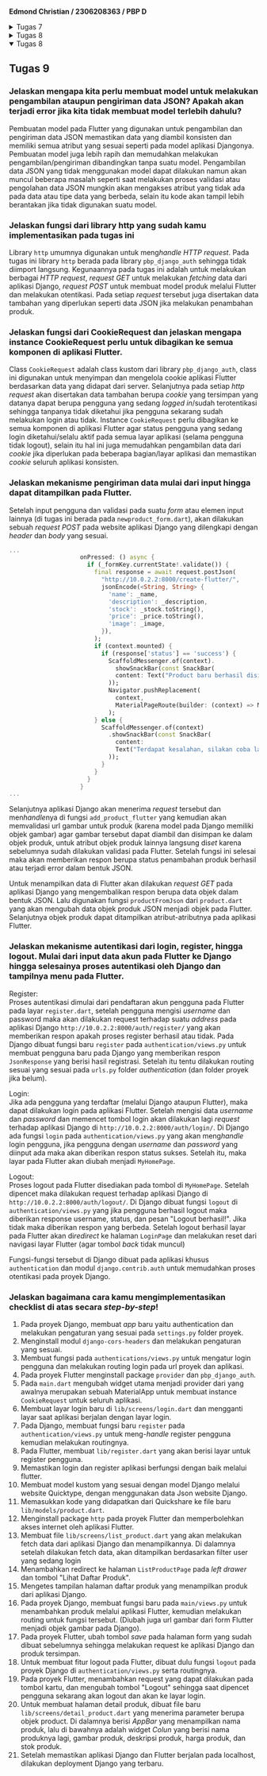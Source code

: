 **Edmond Christian / 2306208363 / PBP D**


<Details>
<Summary>Tugas 7</Summary>

## Tugas 7

### Jelaskan apa yang dimaksud dengan *stateless widget dan stateful widget*, dan jelaskan perbedaan dari keduanya.
*Stateless widget* pada Flutter adalah *class* widget yang bersifat statik atau setelah dibuat maka komponen-komponennya tidak dapat berubah lagi. Jika ingin "mengubah" *stateless widget* maka perlu dilakukan dari luar objeknya dan biasanya dilakukan dengan membuat ulang widget tersebut dengan nilai atribut yang berbeda. Sementara itu *stateful widget* adalah *class* widget yang setelah dibuat, komponennya tetap dapat mengalami perubahan seperti teksnya berubah, warnanya berubah dan lain-lainnya. Perubahan dari *stateful widget* dapat dilakukan oleh objeknya sendiri, karena widget jenis ini memiliki *state* yang akan menyimpan keadaannya saat itu, saat *state*nya berubah maka ia akan membuat ulang dirinya dengan atribut yang berbeda. Karena sifat *mutable* dari *stateful widget*, widget ini lebih dinamis walaupun memiliki performa yang lebih buruk dari *stateless widget*.

### Sebutkan *widget* apa saja yang kamu gunakan pada proyek ini dan jelaskan fungsinya.
Widget yang digunakan di proyek ini dapat dibagi 2, yang merupakan widget bawaan Flutter dan widget yang dibuat sendiri pada file-file projek.
Widget buatan:
- MyApp, berfungsi sebagai widget utama untuk menyimpan widget-widget lainnya pada aplikasi.
- MyHomePage, berfungsi sebagai widget untuk halaman *home* aplikasi.
- InfoCard, widget yang digunakan untuk menampilkan teks-teks informasi pada projek ini.
- ItemCard, widget untuk menampilkan tombol-tombol yang saat ini hanya menampilkan *snackbar* yang datanya berasal dari objek ItemHomepage.
  Semua widget yang custom merupakan *stateless widget*
  Widget bawaan dari Flutter:
- MaterialApp, berfungsi sebagai kontainer teratas pada aplikasi dan untuk mengatur strukturnya.
- Scaffold, berfungsi untuk memberikan struktur dasar halaman dengan AppBar dan isi/*body*.
- AppBar, berfungsi untuk menampilkan teks nama aplikasi pada atas halaman.
- Text, berfungsi untuk menampilkan data tertentu dalam bentuk teks.
- Padding, berfungsi untuk memberikan jarak antar widget di aplikasi.
- Column, berfungsi untuk mengatur layout widget secara vertikal.
- Row, berfungsi untuk mengatur layout widget secara horizontal.
- SizedBox, (pada proyek) berfungsi untuk memberikan ruang kosong/spasi vertikal.
- Center, berfungsi untuk memberikan layout widget yang ditempatkan di tengah-tengah secara vertikal ataupun horizontal.
- Gridview, berfungsi untuk memberikan layout widget dalam bentuk grid.
- Container, berfungsi sebagai kontainer untuk widget-widget lainnya.
- MediaQuery, berfungsi untuk mengetahui layar perangkat yang digunakan.
- ScaffoldMessenger, berfungsi untuk menampilkan snackbar.
- Snackbar, berfungsi untuk memunculkan pesan/respons jika suatu tombol dipencet.

### Apa fungsi dari `setState()`? Jelaskan variabel apa saja yang dapat terdampak dengan fungsi tersebut.
Fungsi `setState()` fungsi dari *stateful widget* yang dipanggil jika *state* widget tersebut mengalami perubahan, setelah fungsi ini dipanggil maka akan dibuat *request* untuk membuat ulang widgetnya dengan atribut yang berbeda. Variabel yang terdampak adalah variabel *mutable* yang berada pada fungsi `setState()` tersebut dan variabel pada metode `build()`nya yang berubah yang berkaitan dengan *state* widget.

### Jelaskan perbedaan antara `const` dan `final`.
`const` dan `final` adalah variabel yang setelah nilainya diinisialisasi tidak dapat diubah (*immutable*). Perbedaan yang utama adalah kapan nilainya diinisialisasi, variabel `final` nilainya diinisialisasi saat diakses pertama kali saat *runtime* aplikasi, sementara variabel `const` nilainya diinisialisasi saat *compile* aplikasi. Akibatnya terdapat perbedaan kegunaan di antara keduanya, `const` digunakan untuk variabel yang nilainya diketahui saat compile dan akan selalu sama misalnya teks judul dan nama tombol, sementara `final` digunakan untuk variabel yang nilainya tidak konstan untuk setiap kali *runtime* aplikasi, misalnya waktu saat aplikasi dimulai atau nilai dari suatu fungsi lain saat *runtime*.
### Jelaskan bagaimana cara kamu mengimplementasi *checklist-checklist* di atas.

1. Membuat repositori baru di GitHub
2. Pada lokal melakukan `git init` pada suatu folder baru
3. Membuat projek Flutter baru "the_eh_toko_mobile" dengan menggunakan `flutter create the_eh_toko_mobile`
4. Menjalankan aplikasi awal dengan `flutter run` untuk memastikan projek berhasil dibuat.
5. Membuat file `lib/menu.dart`, menambahkan import dari `package:flutter/material.dart`, memindahkan class MyHomePage dan _MyHomePageState dari `main.dart`, dan melakukan import dari `menu.dart` ke `main.dart`.
6. Mengubah warna tema dari aplikasi, mengubah widget halaman menu menjadi stateless dengan mengubah `main.dart` dan `menu.dart`.
7. Membuat widget card untuk menampilkan nama, npm, dan kelas dengan membuat class `Infocard`.
8. Membuat widget card sebagai tombol dengan membuat class `ItemCard`.
9. Menambahkan widget-widget yang sudah dibuat ke dalam class `MyHomepage` untuk ditampilkan.
10. Untuk menampilkan warna-warna yang berbeda untuk button, menambahkan parameter baru pada ItemHomePage yang akan dijadikan warna dari tombol tersebut.

```Dart
class ItemHomepage {
  final String name;
  final IconData icon;
  final Color buttonColor;
  ItemHomepage(this.name, this.icon, this.buttonColor);
}
```

11. Selanjutnya mengganti warna dari tombol yang secara default merupakan warna dari tema aplikasi. (`item` merupakan objek `ItemHomepage` yang telah dibuat sebelumnya).

```Dart
class ItemCard extends StatelessWidget {
  @override
  Widget build(BuildContext context) {
    return Material(
            color: item.buttonColor,
            ...
    )
  }
}
```

</Details>

<Details>
<Summary>Tugas 8</Summary>

## Tugas 8

### Apa kegunaan `const` di Flutter? Jelaskan apa keuntungan ketika menggunakan `const` pada kode Flutter. Kapan sebaiknya kita menggunakan `const`, dan kapan sebaiknya tidak digunakan?
`const` digunakan untuk menandakan sebuah variabel agar nilainya tidak dapat diubah setelah diinisialisasikan (*immutable*), di mana nilainya sudah diketahui saat dilakukan *compile*.  Keuntungannya adalah untuk membuat variabel yang *immutable* dan lebih efisien/optimal jika dibandingkan dengan `final` (yang juga digunakan untuk membuat variabel *immutable*) karena Flutter dapat mengoptimisasi nilai dari `const` yang tidak akan berubah selama *runtime*. `const` sebaiknya digunakan untuk menentukan nilai suatu variabel yang sudah diketahui saat di*compile*, seperti nilai dari widget *stateless* ataupun variabel yang nilainya tidak akan berubah. Sementara `const` sebaiknya tidak digunakan untuk variabel yang nilainya tidak diketahui saat aplikasi di*compile* atau dapat berubah saat *runtime* aplikasi, misalkan waktu saat aplikasi dibuka, data dari sebuah API, atau variabel yang nilainya bergantung dari suatu input.

### Jelaskan dan bandingkan penggunaan *Column* dan *Row* pada Flutter. Berikan contoh implementasi dari masing-masing layout widget ini!
`Column` dan `Row` merupakan widget yang berfungsi untuk mengatur layout tampilan widget lainnya, `Column` akan menempatkan "children"nya atau widget anaknya secara vertikal/ke atas-bawah pada satu kolom, sementara `Row` akan menampilkannya secara horizontal/ke samping pada satu baris.

Contoh implementasi `Column` yang akan menampilkan 2 `TextFormField` yang disusun secara vertikal.
```dart
Column(
            crossAxisAlignment: CrossAxisAlignment.start,
            children: [
              Padding(
                padding: const EdgeInsets.all(8.0),
                child: TextFormField(...),
                ...
              ),
              Padding(
                padding: const EdgeInsets.all(8.0),
                child: TextFormField(...),
                ...
              ),
            ],
          )
```

Contoh implementasi `Row` yang digunakan pada tugas, yang menampilkan 3 *infocard* yang disusun secara horizontal.
```dart
Row(
  mainAxisAlignment: MainAxisAlignment.spaceEvenly,
  children: [
    InfoCard(title: 'NPM', content: npm),
    InfoCard(title: 'Name', content: name),
    InfoCard(title: 'Class', content: className),
  ],
),
```


### Sebutkan apa saja elemen input yang kamu gunakan pada halaman *form* yang kamu buat pada tugas kali ini. Apakah terdapat elemen input Flutter lain yang tidak kamu gunakan pada tugas ini? Jelaskan!
Elemen input yang digunakan pada halaman *form* yang dibuat adalah `TextFormField`, gunanya untuk memasukan/input teks pada halaman formulir, yang jika ingin datanya berupa angka saja atau memiliki syarat lainnya maka dilakukan pada validasi isinya. Selain itu ada juga widget lain yang merupakan elemen input yang tidak digunakan, yaitu:
- `Checkbox`, untuk menginput pilihan *true*/*false*.
- `Radio`, untuk menginput 1 pilihan dari berbagai pilihan. 
- `Switch`, untuk mengaktifkan/menonaktifkan suatu pengaturan ataupun status.
- `Slider`, untuk menginput sebuah nilai angka pada suatu interval.
- `DropdownButtonFormField`, untuk memilih suatu nilai yang sudah ditentukan dari sebuah *dropdown* menu.
- `DatePicker`, untuk menginput suatu tanggal pada tampilan kalender.
- `TimePicker`, untuk menginput suatu waktu pada tampilan jam.

### Bagaimana cara kamu mengatur tema (theme) dalam aplikasi Flutter agar aplikasi yang dibuat konsisten? Apakah kamu mengimplementasikan tema pada aplikasi yang kamu buat?
Cara saya mengatur tema dalam aplikasi Flutter agar konsisten adalah melalui `theme` pada widget `myApp` di`main.dart`. `theme` berisi data tema yang dapat saya atur seperti warna utama/primer, warna sekunder, tipografi, dan pengaturan mengenai *style* yang lainnya. Untuk sekarang tema yang baru saya implementasikan hanyalah warna aplikasi yang diubah sehingga bernuansa biru, seperti website e-commerce yang telah dibuat sebelumnya.

```dart
    return MaterialApp(
      title: 'Flutter Demo',
      theme: ThemeData(
        colorScheme: ColorScheme.fromSwatch(
          primarySwatch: Colors.blue,
        ).copyWith(secondary: Colors.blue[400]),
        useMaterial3: true,
      ),
      home: MyHomePage(),
    );
```

### Bagaimana cara kamu menangani navigasi dalam aplikasi dengan banyak halaman pada Flutter?
Cara saya menangani navigasi dalam aplikasi dengan banyak halaman pada Flutter adalah dengan menggunakan widget stateful `Navigator`. Cara untuk berpindah halaman/layar pada aplikasi Flutter adalah untuk melakukan `Push()`, `Pop()`, atau `PushReplacement()`. Sesuai nama fungsinya, navigasi di Flutter seperti sebuah struktur *stack* di mana layar yang dilihat pengguna adalah layar yang berada pada atas *stack*. `Pop()` digunakan untuk mengembalikan layar ke layar sebelumnya, `Push()` untuk membuka layar yang baru dan menambahkannya ke dalam *stack*, `PushReplacement()` juga membuka layar yang baru tetapi caranya adalah dengan menggantikan layar yang berada di atas *stack* dengan layar yang baru, sehingga tidak dapat dilakukan kembali ke halaman yang tepat sebelumnya. Ada beberapa *method* lain yang digunakan pada `Navigator` yaitu, `popUntil()`, `canPop()`, dan `maybePop()`. Selain menggunakan widget `Navigator`, juga terdapat widget `Router` yang digunakan untuk melakukan navigasi yang lebih kompleks atau melakukan *deep link*.


</Details>

<Details open>
<Summary>Tugas 8</Summary>

## Tugas 9
###  Jelaskan mengapa kita perlu membuat model untuk melakukan pengambilan ataupun pengiriman data JSON? Apakah akan terjadi error jika kita tidak membuat model terlebih dahulu?
Pembuatan model pada Flutter yang digunakan untuk pengambilan dan pengiriman data JSON memastikan data yang diambil konsisten dan memiliki semua atribut yang sesuai seperti pada model aplikasi Djangonya. Pembuatan model juga lebih rapih dan memudahkan melakukan pengambilan/pengiriman dibandingkan tanpa suatu model.
Pengambilan data JSON yang tidak menggunakan model dapat dilakukan namun akan muncul beberapa masalah seperti saat melakukan proses validasi  atau pengolahan data JSON mungkin akan mengakses atribut yang tidak ada pada data atau tipe data yang berbeda, selain itu kode akan tampil lebih berantakan jika tidak digunakan suatu model.

###  Jelaskan fungsi dari library http yang sudah kamu implementasikan pada tugas ini
Library `http` umumnya digunakan untuk meng*handle* *HTTP request*. Pada tugas ini library `http` berada pada library `pbp_django_auth` sehingga tidak diimport langsung. Kegunaannya pada tugas ini adalah untuk melakukan berbagai *HTTP request*, *request GET* untuk melakukan *fetching* data dari aplikasi Django, *request POST* untuk membuat model produk melalui Flutter dan melakukan otentikasi. Pada setiap *request* tersebut juga disertakan data tambahan yang diperlukan seperti data JSON jika melakukan penambahan produk.

###  Jelaskan fungsi dari CookieRequest dan jelaskan mengapa instance CookieRequest perlu untuk dibagikan ke semua komponen di aplikasi Flutter.
Class `CookieRequest` adalah class kustom dari library `pbp_django_auth`, class ini digunakan untuk menyimpan dan mengelola cookie aplikasi Flutter berdasarkan data yang didapat dari server. Selanjutnya pada setiap *http request* akan disertakan data tambahan berupa *cookie* yang tersimpan yang datanya dapat berupa pengguna yang sedang *logged in*/sudah terotentikasi sehingga tanpanya tidak diketahui jika pengguna sekarang sudah melakukan login atau tidak. Instance `CookieRequest` perlu dibagikan ke semua komponen di aplikasi Flutter agar status pengguna yang sedang login diketahui/selalu aktif pada semua layar aplikasi (selama pengguna tidak logout), selain itu hal ini juga memudahkan pengambilan data dari *cookie* jika diperlukan pada beberapa bagian/layar aplikasi dan memastikan *cookie* seluruh aplikasi konsisten.

###  Jelaskan mekanisme pengiriman data mulai dari input hingga dapat ditampilkan pada Flutter.
Setelah input pengguna dan validasi pada suatu *form* atau elemen input lainnya (di tugas ini berada pada `newproduct_form.dart`), akan dilakukan sebuah *request POST* pada website aplikasi Django yang dilengkapi dengan *header* dan *body* yang sesuai.
```dart
...
                    onPressed: () async {
                      if (_formKey.currentState!.validate()) {
                        final response = await request.postJson(
                          "http://10.0.2.2:8000/create-flutter/",
                          jsonEncode(<String, String> {
                            'name': _name,
                            'description': _description,
                            'stock': _stock.toString(),
                            'price': _price.toString(),
                            'image': _image,
                          }),
                        );
                        if (context.mounted) {
                          if (response['status'] == 'success') {
                            ScaffoldMessenger.of(context).
                              showSnackBar(const SnackBar(
                              content: Text("Product baru berhasil disimpan!"),
                            ));
                            Navigator.pushReplacement(
                              context,
                              MaterialPageRoute(builder: (context) => MyHomePage()),
                            );
                        } else {
                          ScaffoldMessenger.of(context)
                            .showSnackBar(const SnackBar(
                              content:
                              Text("Terdapat kesalahan, silakan coba lagi."),
                            ));
                          }
                        }
                      }
                    }
...
```
Selanjutnya aplikasi Django akan menerima *request* tersebut dan men*handle*nya di fungsi `add_product_flutter` yang kemudian akan memvalidasi url gambar untuk produk (karena model pada Django memiliki objek gambar) agar gambar tersebut dapat diambil dan disimpan ke dalam objek produk, untuk atribut objek produk lainnya langsung di*set* karena sebelumnya sudah dilakukan validasi pada Flutter. Setelah fungsi ini selesai maka akan memberikan respon berupa status penambahan produk berhasil atau terjadi error dalam bentuk JSON.

Untuk menampilkan data di Flutter akan dilakukan *request GET* pada aplikasi Django yang mengembalikan respon berupa data objek dalam bentuk JSON. Lalu digunakan fungsi `productFromJson` dari `product.dart` yang akan mengubah data objek produk JSON menjadi objek pada Flutter. Selanjutnya objek produk dapat ditampilkan atribut-atributnya pada aplikasi Flutter.


### Jelaskan mekanisme autentikasi dari login, register, hingga logout. Mulai dari input data akun pada Flutter ke Django hingga selesainya proses autentikasi oleh Django dan tampilnya menu pada Flutter.
Register:<br>
Proses autentikasi dimulai dari pendaftaran akun pengguna pada Flutter pada layar `register.dart`, setelah pengguna mengisi *username* dan password maka akan dilakukan request terhadap suatu *address* pada aplikasi Django `http://10.0.2.2:8000/auth/register/` yang akan memberikan respon apakah proses register berhasil atau tidak.
Pada Django dibuat fungsi baru `register` pada `authentication/views.py` untuk membuat pengguna baru pada Django yang memberikan respon `JsonResponse` yang berisi hasil registrasi. Setelah itu tentu dilakukan routing sesuai yang sesuai pada `urls.py` folder *authentication* (dan folder proyek jika belum).

Login:<br>
Jika ada pengguna yang terdaftar (melalui Django ataupun Flutter), maka dapat dilakukan login pada aplikasi Flutter. Setelah mengisi data *username* dan *password* dan memencet tombol login akan dilakukan lagi *request* terhadap aplikasi Django di `http://10.0.2.2:8000/auth/login/`. Di Django ada fungsi `login` pada `authentication/views.py` yang akan meng*handle* login pengguna, jika pengguna dengan *username* dan *password* yang diinput ada maka akan diberikan respon status sukses. Setelah itu, maka layar pada Flutter akan diubah menjadi `MyHomePage`.

Logout:<br>
Proses logout pada Flutter disediakan pada tombol di `MyHomePage`. Setelah dipencet maka dilakukan request terhadap aplikasi Django di `http://10.0.2.2:8000/auth/logout/`. Di Django dibuat fungsi `logout` di `authentication/views.py` yang jika pengguna berhasil logout maka diberikan response username, status, dan pesan "Logout berhasil!". Jika tidak maka diberikan respon yang berbeda. Setelah logout berhasil layar pada Flutter akan di*redirect* ke halaman `LoginPage` dan melakukan reset dari navigasi layar Flutter (agar tombol *back* tidak muncul) 

Fungsi-fungsi tersebut di Django dibuat pada aplikasi khusus `authentication` dan modul `django.contrib.auth` untuk memudahkan proses otentikasi pada proyek Django.

### Jelaskan bagaimana cara kamu mengimplementasikan checklist di atas secara *step-by-step*!
1. Pada proyek Django, membuat *app* baru yaitu authentication dan melakukan pengaturan yang sesuai pada `settings.py` folder proyek.
2. Menginstall modul `django-cors-headers` dan melakukan pengaturan yang sesuai.
3. Membuat fungsi pada `authentications/views.py` untuk mengatur login pengguna dan melakukan routing login pada url proyek dan aplikasi.
4. Pada proyek Flutter menginstall package `provider` dan `pbp_django_auth`.
5. Pada `main.dart` mengubah widget utama menjadi provider dari yang awalnya merupakan sebuah MaterialApp untuk membuat instance `CookieRequest` untuk seluruh aplikasi.
6. Membuat layar login baru di `lib/screens/login.dart` dan mengganti layar saat aplikasi berjalan dengan layar login.
7. Pada Django, membuat fungsi baru `register` pada `authentication/views.py` untuk meng-*handle* register pengguna kemudian melakukan routingnya.
8. Pada Flutter, membuat `lib/register.dart` yang akan berisi layar untuk register pengguna.
9. Memastikan login dan register aplikasi berfungsi dengan baik melalui flutter.
10. Membuat model kustom yang sesuai dengan model Django melalui website Quicktype, dengan menggunakan data Json website Django.
11. Memasukkan kode yang didapatkan dari Quickshare ke file baru `lib/models/product.dart`.
12. Menginstall package `http` pada proyek Flutter dan memperbolehkan akses internet oleh aplikasi Flutter.
13. Membuat file `lib/screens/list_product.dart` yang akan melakukan fetch data dari aplikasi Django dan menampilkannya. Di dalamnya setelah dilakukan fetch data, akan ditampilkan berdasarkan filter user yang sedang login
14. Menambahkan redirect ke halaman `ListProductPage` pada *left drawer* dan tombol "Lihat Daftar Produk".
15. Mengetes tampilan halaman daftar produk yang menampilkan produk dari aplikasi Django.
16. Pada proyek Django, membuat fungsi baru pada `main/views.py` untuk menambahkan produk melalui aplikasi Flutter, kemudian melakukan routing untuk fungsi tersebut. (Diubah juga url gambar dari form Flutter menjadi objek gambar pada Django).
17. Pada proyek Flutter, ubah tombol *save* pada halaman form yang sudah dibuat sebelumnya sehingga melakukan request ke aplikasi Django dan produk tersimpan.
18. Untuk membuat fitur logout pada Flutter, dibuat dulu fungsi `logout` pada proyek Django di `authentication/views.py` serta routingnya.
19. Pada proyek Flutter, menambahkan request yang dapat dilakukan pada tombol kartu, dan mengubah tombol "Logout" sehingga saat dipencet pengguna sekarang akan logout dan akan ke layar login.
20. Untuk membuat halaman detail produk, dibuat file baru `lib/screens/detail_product.dart` yang menerima parameter berupa objek product. Di dalamnya berisi *AppBar* yang menampilkan nama produk, lalu di bawahnya adalah widget *Colun* yang berisi nama produknya lagi, gambar produk, deskripsi produk, harga produk, dan stok produk.
21. Setelah memastikan aplikasi Django dan Flutter berjalan pada localhost, dilakukan deployment Django yang terbaru.